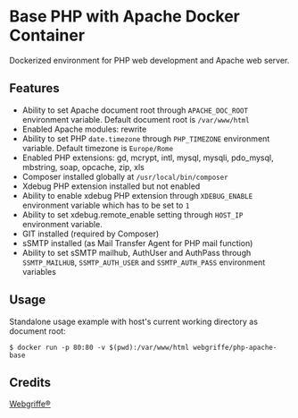 Base PHP with Apache Docker Container
=====================================

Dockerized environment for PHP web development and Apache web server.

Features
--------

* Ability to set Apache document root through `APACHE_DOC_ROOT` environment variable. Default document root is `/var/www/html`
* Enabled Apache modules: rewrite
* Ability to set PHP `date.timezone` through `PHP_TIMEZONE` environment variable. Default timezone is `Europe/Rome`
* Enabled PHP extensions: gd, mcrypt, intl, mysql, mysqli, pdo_mysql, mbstring, soap, opcache, zip, xls
* Composer installed globally at `/usr/local/bin/composer`
* Xdebug PHP extension installed but not enabled
* Ability to enable xdebug PHP extension through `XDEBUG_ENABLE` environment variable which has to be set to `1`
* Ability to set xdebug.remote_enable setting through `HOST_IP` environment variable.
* GIT installed (required by Composer)
* sSMTP installed (as Mail Transfer Agent for PHP mail function)
* Ability to set sSMTP mailhub, AuthUser and AuthPass through `SSMTP_MAILHUB`, `SSMTP_AUTH_USER` and `SSMTP_AUTH_PASS` environment variables

Usage
-----

Standalone usage example with host's current working directory as document root:

	$ docker run -p 80:80 -v $(pwd):/var/www/html webgriffe/php-apache-base

Credits
-------

[Webgriffe®](http://www.webgriffe.com/)




